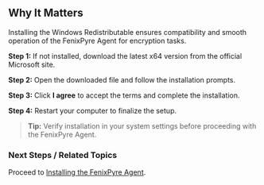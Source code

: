 
## Why It Matters
Installing the Windows Redistributable ensures compatibility and smooth operation of the FenixPyre Agent for encryption tasks.

**Step 1:** If not installed, download the latest x64 version from the official Microsoft site.

<!-- IMG: ./media/03-setup-&-installation/redistributable-download-screenshot.png | Alt: Download page for Microsoft Visual C++ Redistributable -->

**Step 2:** Open the downloaded file and follow the installation prompts.

**Step 3:** Click **I agree** to accept the terms and complete the installation.

**Step 4:** Restart your computer to finalize the setup.

<!-- IMG: ./media/03-setup-&-installation/install-complete-screenshot.png | Alt: Installation completion screen -->

> **Tip:** Verify installation in your system settings before proceeding with the FenixPyre Agent.

### Next Steps / Related Topics
Proceed to [Installing the FenixPyre Agent](/03-setup-&-installation/install-windows-agent).